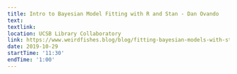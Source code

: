 ```yaml
---
title: Intro to Bayesian Model Fitting with R and Stan - Dan Ovando
text: 
textlink: 
location: UCSB Library Collaboratory
link: https://www.weirdfishes.blog/blog/fitting-bayesian-models-with-stan-and-r/
date: 2019-10-29
startTime: '11:30'
endTime: '1:00'
---
```

